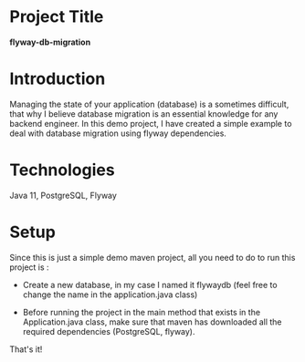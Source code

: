 # Project Title
**flyway-db-migration**

# Introduction
Managing the state of your application (database) is a sometimes difficult, that why I believe database migration is an essential knowledge for any backend engineer.
In this demo project, I have created a simple example to deal with database migration using flyway dependencies.

# Technologies
Java 11, PostgreSQL, Flyway

# Setup
Since this is just  a simple demo maven project, all you need to do to run this project is :

- Create a new database, in my case I named it flywaydb (feel free to change the name in the application.java class)

- Before running the project in the main method that exists in the Application.java class, make sure that maven has downloaded all the required dependencies (PostgreSQL, flyway).

That's it!
